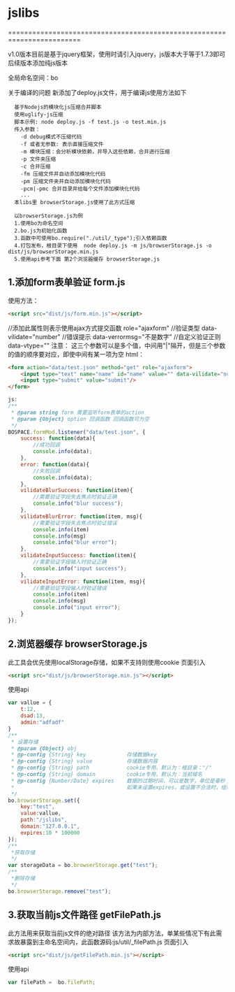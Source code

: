 # jslibs
========================================================================

v1.0版本目前是基于jquery框架，使用时请引入jquery，js版本大于等于1.7.3即可
后续版本添加纯js版本

全局命名空间：bo

关于编译的问题
新添加了deploy.js文件，用于编译js使用方法如下
```
  基于Nodejs的模块化js压缩合并脚本
  使用uglify-js压缩
  脚本示例: node deploy.js -f test.js -o test.min.js
  传入参数：
    -d debug模式不压缩代码
    -f 或者无参数: 表示直接压缩文件
	-m 模块压缩：会分析模块依赖，并导入这些依赖，合并进行压缩
	-p 文件夹压缩
	-c 合并压缩
	-fm 压缩文件并自动添加模块化代码
	-pm 压缩文件夹并自动添加模块化代码
	-pcm|-pmc 合并目录并给每个文件添加模块化代码
	...
  本libs里 browserStorage.js使用了此方式压缩

  以browserStorage.js为例
  1.使用bo为命名空间
  2.bo.js为初始化函数
  3.函数中可使用bo.require("./util/_type");引入依赖函数
  4.打包发布，根目录下使用  node deploy.js -m js/browserStorage.js -o dist/js/browserStorage.min.js
  5.使用api参考下面 第2个浏览器缓存 browserStorage.js
```

## 1.添加form表单验证  form.js

使用方法：
```html
<script src="dist/js/form.min.js"></script>
```
//添加此属性则表示使用ajax方式提交函数
role="ajaxform"
//验证类型
data-vilidate="number"
//错误提示
data-verrormsg="不是数字"
//自定义验证正则
data-vtype=""
注意： 这三个参数可以是多个值，中间用"|"隔开，但是三个参数的值的顺序要对应，即使中间有某一项为空
html：
```html
<form action="data/test.json" method="get" role="ajaxform">
	<input type="text" name="name" id="name" value="" data-vilidate="number" data-verrormsg="不是数字" data-vtype=""/>
	<input type="submit" value="submit"/>
</form>
```
```javascript
js:
/**
 * @param string form 需要监听form表单的action
 * @param {Object} option 回调函数 回调函数可为空
 */
BOSPACE.formMod.listener("data/test.json", {
    success: function(data){
        //成功回调
        console.info(data);
    },
    error: function(data){
        //失败回调
        console.info(data);
    },
    vilidateBlurSuccess: function(item){
        //需要验证字段失去焦点时验证正确
        console.info("blur success");
    },
    vilidateBlurError: function(item, msg){
        //需要验证字段失去焦点时验证错误
        console.info(item)
        console.info(msg)
        console.info("blur error");
    },
    vilidateInputSuccess: function(item){
        //需要验证字段输入时验证正确
        console.info("input success");
    },
    vilidateInputError: function(item, msg){
        //需要验证字段输入时验证错误
        console.info(item)
        console.info(msg)
        console.info("input error");
    }
});
```
## 2.浏览器缓存 browserStorage.js
此工具会优先使用localStorage存储，如果不支持则使用cookie
页面引入
```html
<script src="dist/js/browserStorage.min.js"></script>
```

使用api
```javascript
var vallue = {
	t:12,
	dsad:13,
	admin:"adfadf"
}
/**
 * 设置存储
 * @param {Object} obj
 * @p-config {String} key             存储数据key
 * @p-config {String} value           存储数据内容
 * @p-config {String} path            cookie专用，默认为：根目录："/"
 * @p-config {String} domain          cookie专用，默认为：当前域名
 * @p-config {Number/Date} expires    数据的过期时间，可以是数字，单位是毫秒；也可以是日期对象，表示过期时间，
 *                                    如果未设置expires，或设置不合法时，组件会默认将其设置为30天
 */
bo.browserStorage.set({
	key:"test",
	value:vallue,
	path:"/jslibs",
	domain:"127.0.0.1",
	expires:10 * 100000
});
/**
 *获取存储
 */
var storageData = bo.browserStorage.get("test");
/**
 *删除存储
 */
bo.browserStorage.remove("test");
```

## 3.获取当前js文件路径 getFilePath.js
此方法用来获取当前js文件的绝对路径
该方法为内部方法，单某些情况下有此需求故暴露到主命名空间内，此函数源码:js/util/_filePath.js
页面引入
```html
<script src="dist/js/getFilePath.min.js"></script>
```

使用api
```javascript
var filePath =  bo.filePath;
```